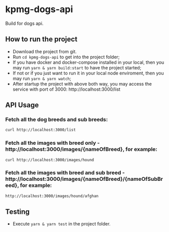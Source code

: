 # kpmg-dogs-api
Build for dogs api.

## How to run the project
* Download the project from git.
* Run `cd kpmg-dogs-api` to get into the project folder;
* If you have docker and docker-compose installed in your local, then you may run `yarn & yarn build:start` to have the project started;
* If not or if you just want to run it in your local node enviroment, then you may run `yarn & yarn watch`;
* After startup the project with above both way, you may access the service with port of 3000: http://localhost:3000/list

## API Usage
### Fetch all the dog breeds and sub breeds:
```bash
curl http://localhost:3000/list
```

### Fetch all the images with breed only - http://localhost:3000/images/{nameOfBreed}, for example:
```bash
curl http://localhost:3000/images/hound
```
### Fetch all the images with breed and sub breed - http://localhost:3000/images/{nameOfBreed}/{nameOfSubBreed}, for example:
```bash
http://localhost:3000/images/hound/afghan
```

## Testing
* Execute `yarn & yarn test` in the project folder.